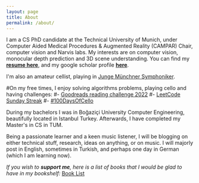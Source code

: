 ```yaml
---
layout: page
title: About
permalink: /about/
---
```


I am a CS PhD candidate at the Technical University of Munich, under Computer Aided Medical Procedures & Augmented Reality (CAMPAR) Chair, computer vision and Narvis labs. My interests are on computer vision, monocular depth prediction and 3D scene understanding. You can find my **[resume here](https://docs.google.com/gview?url=https://github.com/evinpinar/evinpinar.github.io/raw/master/Ornek_EvinPinar.pdf&embedded=true)**, and my google scholar profile **[here](https://scholar.google.com/citations?user=OCAKQzcAAAAJ&hl=en)**.

I'm also an amateur cellist, playing in [Junge Münchner Symphoniker](http://junge-muenchner-symphoniker.de). <br/>

#On my free times, I enjoy solving algorithms problems, playing cello and having challenges:
#- [Goodreads reading challenge 2022](https://www.goodreads.com/user_challenges/19659783)
#- [LeetCode Sunday Streak](https://leetcode.com/epinar/)
#- [#100DaysOfCello](https://www.instagram.com/s/aGlnaGxpZ2h0OjE4MDE2NjM5NTk3MTA4NTEx?igshid=u5jyi05pw0ho)

During my bachelors I was in Boğaziçi University Computer Engineering, beautifully located in Istanbul Turkey. Afterwards, I have completed my Master's in CS in TUM. 

Being a passionate learner and a keen music listener, I will be blogging on either technical stuff, research, ideas on anything, or on music. I will majorly post in English, sometimes in Turkish, and perhaps one day in German (which I am learning now).  


_If you wish to **support me**, here is a list of books that I would be glad to have in my bookshelf:_ [Book List](https://www.amazon.de/hz/wishlist/ls/1XSZWWFOWGE6J?ref_=wl_share)
